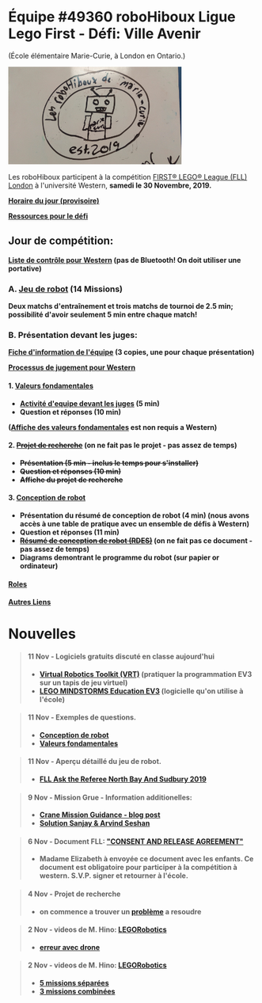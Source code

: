 # Équipe #49360 roboHiboux Ligue Lego First - Défi: Ville Avenir 
(École élémentaire Marie-Curie, à London en Ontario.)

![image](logoJack.png)

Les roboHiboux participent à la compétition [FIRST® LEGO® League (FLL) London](https://www.eng.uwo.ca/outreach/first-robotics/lego-league/) à l'université Western, <b>samedi le 30 Novembre, 2019<b/>.

[Horaire du jour (provisoire)](https://www.eng.uwo.ca/outreach/first-robotics/lego-league/Tentative-Event-Schedule-2019.pdf)

[Ressources pour le défi](challenge.md)

## Jour de compétition:
[Liste de contrôle pour Western](checklistWestern2019.pdf) (pas de Bluetooth! On doit utiliser une portative)

### A. [Jeu de robot](jeudurobot.md) (14 Missions)

Deux matchs d'entraînement et trois matchs de tournoi de 2.5 min; possibilité d'avoir seulement 5 min entre chaque match!

### B. Présentation devant les juges:
[Fiche d'information de l'équipe](TeamInfoSheet_FL005_Fillable.pdf) (3 copies, une pour chaque présentation)

[Processus de jugement pour Western](CoachesDayPresentation2019_judging.pdf)

#### 1. [Valeurs fondamentales](valeurs.md)
* [Activité d'equipe devant les juges](http://flltutorials.com/translations/en-us/CoreValues/CVJudging.pdf) (5 min)
* Question et réponses (10 min)

([Affiche des valeurs fondamentales](http://flltutorials.com/translations/en-us/CoreValues/CVPoster.pdf) est non requis a Western)

#### 2. ~~[Projet de recherche](projet.md)~~ (on ne fait pas le projet - pas assez de temps)
* ~~Présentation (5 min - inclus le temps pour s'installer)~~
* ~~Question et réponses (10 min)~~
* ~~Affiche du projet de recherche~~

#### 3. [Conception de robot](robotDesign.md)
* Présentation du résumé de conception de robot (4 min) (nous avons accès à une table de pratique avec un ensemble de défis à Western)
* Question et réponses (11 min)
* ~~[Résumé de conception de robot (RDES)](https://drive.google.com/file/d/1VC3oS6zkFRucYmjoOFKwcpcF8nQUieVT/view)~~ (on ne fait pas ce document - pas assez de temps)
* Diagrams demontrant le programme du robot (sur papier or ordinateur) 

#### [Roles](roles.md)

#### [Autres Liens](liens.md)


# Nouvelles 

> #### 11 Nov - Logiciels gratuits discuté en classe aujourd'hui
> * [Virtual Robotics Toolkit (VRT)](https://www.firstroboticscanada.org/cancode/vrt/) (pratiquer la programmation EV3 sur un tapis de jeu virtuel)
> * [LEGO MINDSTORMS Education EV3](https://education.lego.com/en-us/downloads/mindstorms-ev3/software) (logicielle qu'on utilise à l'école)

> #### 11 Nov - Exemples de questions.
> * [Conception de robot](https://github.com/roboHiboux/villeavenir/blob/master/docs/2-InterviewSampleQuestions-RobotDesign-Rick.pdf)
> * [Valeurs fondamentales](https://github.com/roboHiboux/villeavenir/blob/master/docs/2a-InterviewSampleQuestions-CoreValues-Rick.pdf)

> #### 11 Nov - Aperçu détaillé du jeu de robot.
> * [FLL Ask the Referee North Bay And Sudbury 2019](https://www.youtube.com/watch?v=YcbfksBt4sE&feature=youtu.be)

> #### 9 Nov - Mission Grue - Information additionelles:
> * [Crane Mission Guidance - blog post](http://flltutorials.com/translations/en-us/Worksheets/CraneMissionTipsAppVersion.pdf)
> * [Solution Sanjay & Arvind Seshan](http://flltutorials.com/translations/en-us/Worksheets/CraneMissionTipsFullVersion.pdf)

> #### 6 Nov - Document FLL: ["CONSENT AND RELEASE AGREEMENT"](https://www.firstinspires.org/sites/default/files/uploads/2017-2018%20CONSENT%20AND%20RELEASE%20AGREEMENT%20ENGLISH.pdf)
> * Madame Elizabeth à envoyée ce document avec les enfants.  Ce document est obligatoire pour participer à la compétition à western.  S.V.P. signer et retourner à l'école.

> #### 4 Nov - Projet de recherche
> * on commence a trouver un [problème](projet.md) a resoudre

> #### 2 Nov - videos de M. Hino: [LEGORobotics](https://www.youtube.com/channel/UCvuw_UluXNRPKhqK5GU8SrQ/videos)
> * [erreur avec drone](https://www.youtube.com/watch?v=-bktRKjIdIE)

> #### 2 Nov - videos de M. Hino: [LEGORobotics](https://www.youtube.com/channel/UCvuw_UluXNRPKhqK5GU8SrQ/videos)
> * [5 missions séparées](https://www.youtube.com/watch?v=dAlKqZBOkeo)
> * [3 missions combinées](https://www.youtube.com/watch?v=gxRV948MMsE)
